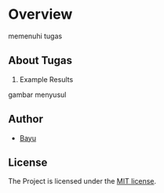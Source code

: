 # Overview

memenuhi tugas

## About Tugas

1. Example Results

gambar menyusul

## Author

-   [Bayu]()

## License

The Project is licensed under the [MIT license](https://opensource.org/licenses/MIT).
